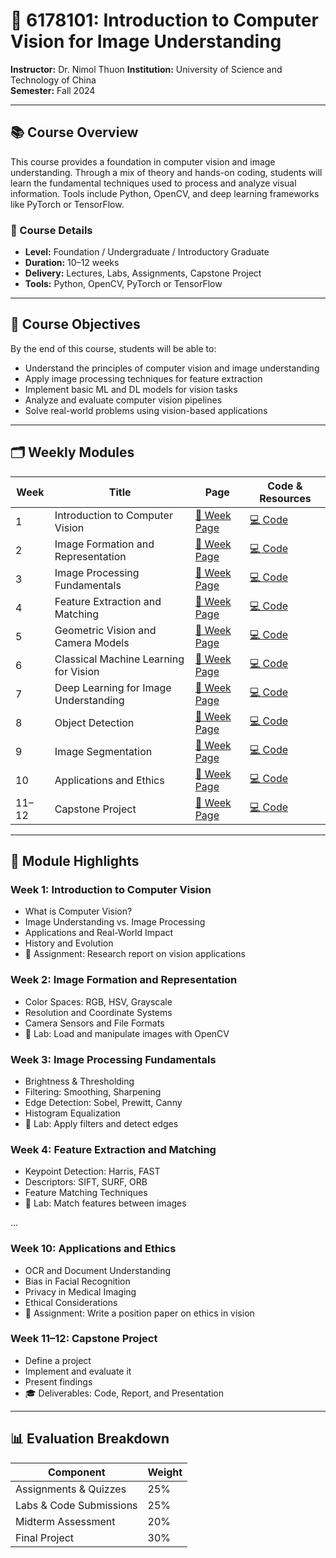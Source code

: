 # 📘 6178101: Introduction to Computer Vision for Image Understanding

**Instructor:** Dr. Nimol Thuon
**Institution:** University of Science and Technology of China  
**Semester:** Fall 2024  

---

## 📚 Course Overview

This course provides a foundation in computer vision and image understanding. Through a mix of theory and hands-on coding, students will learn the fundamental techniques used to process and analyze visual information. Tools include Python, OpenCV, and deep learning frameworks like PyTorch or TensorFlow.

### 📌 Course Details
- **Level:** Foundation / Undergraduate / Introductory Graduate  
- **Duration:** 10–12 weeks  
- **Delivery:** Lectures, Labs, Assignments, Capstone Project  
- **Tools:** Python, OpenCV, PyTorch or TensorFlow  

---

## 🎯 Course Objectives

By the end of this course, students will be able to:
- Understand the principles of computer vision and image understanding
- Apply image processing techniques for feature extraction
- Implement basic ML and DL models for vision tasks
- Analyze and evaluate computer vision pipelines
- Solve real-world problems using vision-based applications

---

## 🗂️ Weekly Modules

| Week | Title | Page | Code & Resources |
|------|-------|------|------------------|
| 1 | Introduction to Computer Vision | [📄 Week Page](https://ruisju111.github.io/teaching/week1.html) | [💻 Code](https://colab.research.google.com/drive/1t0v8nE3DxzqzNaGHW4LAG1lxXO8pireQ?usp=sharing) |
| 2 | Image Formation and Representation | [📄 Week Page](https://ruisju111.github.io/teaching/week2.html) | [💻 Code](https://colab.research.google.com/drive/1rEEEuDDBtPjCDq6OfRx-CTB92FBe5Xff?usp=sharing) |
| 3 | Image Processing Fundamentals | [📄 Week Page](https://ruisju111.github.io/teaching/week3.html) | [💻 Code](https://colab.research.google.com/drive/15gfdGkPdCGgETqhP9Z-8L-nXKM49ItL1?usp=sharing) |
| 4 | Feature Extraction and Matching | [📄 Week Page](https://ruisju111.github.io/teaching/week4.html) | [💻 Code](https://colab.research.google.com/drive/1N7dY9oxjFPy0U5rxZUIkz1KNmC3iK0Tg?usp=sharing) |
| 5 | Geometric Vision and Camera Models | [📄 Week Page](https://ruisju111.github.io/teaching/week5.html) | [💻 Code](https://colab.research.google.com/drive/1k46WuIxtkcEQCRRdEIKE8Q9lU2hgWhuk?usp=sharing) |
| 6 | Classical Machine Learning for Vision | [📄 Week Page](https://ruisju111.github.io/teaching/week6.html) | [💻 Code](https://colab.research.google.com/drive/1vTyPifi6hbguCaDZUcRJ0dRobsSOSBhu?usp=sharing) |
| 7 | Deep Learning for Image Understanding | [📄 Week Page](https://ruisju111.github.io/teaching/week7.html) | [💻 Code](#) |
| 8 | Object Detection | [📄 Week Page](https://ruisju111.github.io/teaching/week8.html) | [💻 Code](#) |
| 9 | Image Segmentation | [📄 Week Page](https://ruisju111.github.io/teaching/week9.html) | [💻 Code](#) |
| 10 | Applications and Ethics | [📄 Week Page](https://ruisju111.github.io/teaching/week10.html) | [💻 Code](#) |
| 11–12 | Capstone Project | [📄 Week Page](https://ruisju111.github.io/teaching/week11-12.html) | [💻 Code](#) |

---

## 🧾 Module Highlights

### Week 1: Introduction to Computer Vision
- What is Computer Vision?
- Image Understanding vs. Image Processing
- Applications and Real-World Impact
- History and Evolution
- 📝 Assignment: Research report on vision applications

### Week 2: Image Formation and Representation
- Color Spaces: RGB, HSV, Grayscale
- Resolution and Coordinate Systems
- Camera Sensors and File Formats
- 🧪 Lab: Load and manipulate images with OpenCV

### Week 3: Image Processing Fundamentals
- Brightness & Thresholding
- Filtering: Smoothing, Sharpening
- Edge Detection: Sobel, Prewitt, Canny
- Histogram Equalization
- 🧪 Lab: Apply filters and detect edges

### Week 4: Feature Extraction and Matching
- Keypoint Detection: Harris, FAST
- Descriptors: SIFT, SURF, ORB
- Feature Matching Techniques
- 🧪 Lab: Match features between images

...

### Week 10: Applications and Ethics
- OCR and Document Understanding
- Bias in Facial Recognition
- Privacy in Medical Imaging
- Ethical Considerations
- 📝 Assignment: Write a position paper on ethics in vision

### Week 11–12: Capstone Project
- Define a project
- Implement and evaluate it
- Present findings
- 🎓 Deliverables: Code, Report, and Presentation

---

## 📊 Evaluation Breakdown

| Component               | Weight |
|-------------------------|--------|
| Assignments & Quizzes   | 25%    |
| Labs & Code Submissions | 25%    |
| Midterm Assessment      | 20%    |
| Final Project           | 30%    |
